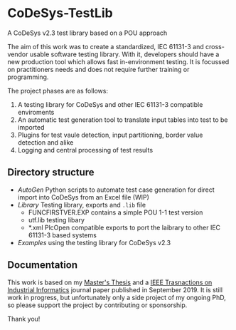 # CoDeSys-TestLib
A CoDeSys v2.3 test library based on a POU approach

The aim of this work was to create a standardized, IEC 61131-3 and cross-vendor usable software testing library. With it, developers should have a new production tool which allows fast in-environment testing. It is focussed on practitioners needs and does not require further training or programming.

The project phases are as follows:
1. A testing library for CoDeSys and other IEC 61131-3 compatible enviroments
1. An automatic test generation tool to translate input tables into test to be imported
1. Plugins for test vaule detection, input partitioning, border value detection and alike
1. Logging and central processing of test results

## Directory structure
- _AutoGen_           Python scripts to automate test case generation for direct import into CoDeSys from an Excel file (WIP)
- _Library_           Testing library, exports and `.lib` file
  - FUNCFIRSTVER.EXP  contains a simple POU 1-1 test version
  - utf.lib           testing libary
  - *.xml             PlcOpen compatible exports to port the laibrary to other IEC 61131-3 based systems 
- _Examples_          using the testing library for CoDeSys v2.3

## Documentation

This work is based on my [Master's Thesis](https://florianhofer.it/docmisc/?id=6e2867cb785616c1680bc344faf0b76f2a5b6134) and a [IEEE Trasnactions on Industrial Informatics](https://florianhofer.it/papers/?id=191d675eb3b37b0ee9bfe6022777b137a6127972) journal paper published in September 2019. 
It is still work in progress, but unfortunately only a side project of my ongoing PhD, so please support the project by contributing or sponsorship.

Thank you!
